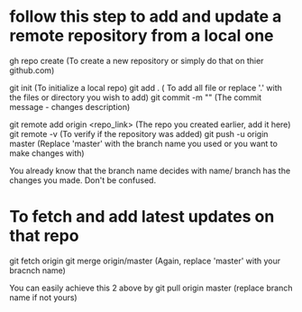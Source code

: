 # follow this step to add and update a remote repository from a local one

gh repo create (To create a new repository or simply do that on thier github.com)

git init (To initialize a local repo)
git add . ( To add all file or replace '.' with the files or directory you wish to add)
git commit -m "<message>" (The commit message - changes description)

git remote add origin <repo_link> (The repo you created earlier, add it here)
git remote -v (To verify if the repository was added)
git push -u origin master (Replace 'master' with the branch name you used or you want to make changes with)

You already know that the branch name decides with name/ branch has the changes
you made. Don't be confused.

# To fetch and add latest updates on that repo
git fetch origin
git merge origin/master (Again, replace 'master' with your bracnch name)

You can easily achieve this 2 above by
	git pull origin master (replace branch name if not yours)

